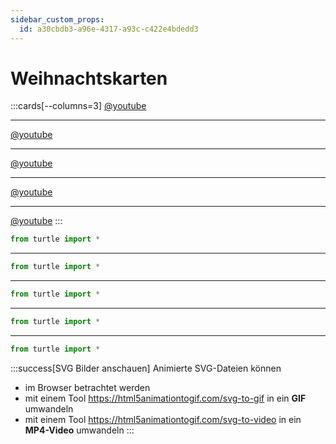 ```yaml
---
sidebar_custom_props:
  id: a30cbdb3-a96e-4317-a93c-c422e4bdedd3
---
```

# Weihnachtskarten

:::cards[--columns=3]
[@youtube](https://www.youtube-nocookie.com/embed/EnPrSYbA8z4)
***
[@youtube](https://www.youtube-nocookie.com/embed/6zaA0HkzT-4)
***
[@youtube](https://www.youtube-nocookie.com/embed/1rpuroDqiDU)
***
[@youtube](https://www.youtube-nocookie.com/embed/MMz58z3UsX0?start=3)
***
[@youtube](https://www.youtube-nocookie.com/embed/M_4yXiyoAM0)
:::


```py live_py title=XMAS-1.py id=056be778-4d1b-4748-a63d-61790042d12a
from turtle import *

```

---

```py live_py title=XMAS-2.py id=f9a6f6b7-0eb5-44ba-8b08-ab6a119af4eb
from turtle import *


```

---

```py live_py title=XMAS-3.py id=7e2499a0-58a1-48b0-a61b-f98ed1291ba4
from turtle import *

```

---

```py live_py title=XMAS-4.py id=55454625-65e8-43fb-a654-a4790edbdd2a
from turtle import *

```

---

```py live_py title=XMAS-5.py id=20c28459-0b51-4a7b-a2bb-a5865148397b
from turtle import *

```

:::success[SVG Bilder anschauen]
Animierte SVG-Dateien können 
- im Browser betrachtet werden 
- mit einem Tool https://html5animationtogif.com/svg-to-gif in ein **GIF** umwandeln
- mit einem Tool https://html5animationtogif.com/svg-to-video in ein **MP4-Video** umwandeln
:::

